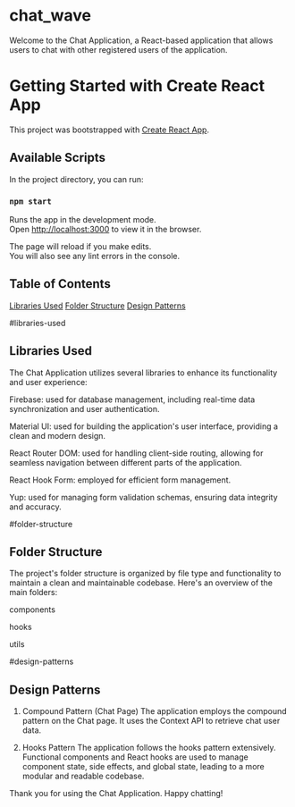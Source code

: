 # chat_wave

Welcome to the Chat Application, a React-based application that allows users to chat with other registered users of the application.

# Getting Started with Create React App

This project was bootstrapped with [Create React App](https://github.com/facebook/create-react-app).

## Available Scripts

In the project directory, you can run:

### `npm start`

Runs the app in the development mode.\
Open [http://localhost:3000](http://localhost:3000) to view it in the browser.

The page will reload if you make edits.\
You will also see any lint errors in the console.

## Table of Contents

[Libraries Used](#libraries-used)
[Folder Structure](#folder-structure)
[Design Patterns](#design-patterns)

#libraries-used

## Libraries Used

The Chat Application utilizes several libraries to enhance its functionality and user experience:

Firebase: used for database management, including real-time data synchronization and user authentication.

Material UI: used for building the application's user interface, providing a clean and modern design.

React Router DOM: used for handling client-side routing, allowing for seamless navigation between different parts of the application.

React Hook Form: employed for efficient form management.

Yup: used for managing form validation schemas, ensuring data integrity and accuracy.

#folder-structure

## Folder Structure

The project's folder structure is organized by file type and functionality to maintain a clean and maintainable codebase. Here's an overview of the main folders:

components

hooks

utils

#design-patterns

## Design Patterns

1. Compound Pattern (Chat Page)
   The application employs the compound pattern on the Chat page. It uses the Context API to retrieve chat user data.

2. Hooks Pattern
   The application follows the hooks pattern extensively. Functional components and React hooks are used to manage component state, side effects, and global state, leading to a more modular and readable codebase.

Thank you for using the Chat Application. Happy chatting!
